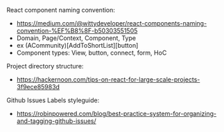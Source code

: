 React component naming convention:

- https://medium.com/@wittydeveloper/react-components-naming-convention-%EF%B8%8F-b50303551505
- Domain, Page/Context, Component, Type
- ex (ACommunity)[AddToShortList][button]
- Component types: View, button, connect, form, HoC

Project directory structure:

- https://hackernoon.com/tips-on-react-for-large-scale-projects-3f9ece85983d

Github Issues Labels styleguide:

- https://robinpowered.com/blog/best-practice-system-for-organizing-and-tagging-github-issues/
